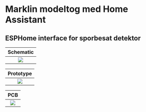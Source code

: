 # Marklin modeltog med Home Assistant

## ESPHome interface for sporbesat detektor

|Schematic|
|:---:|
|![](./Images/Sk%C3%A6rmbillede%20fra%202023-03-15%2016-40-35.png)

|Prototype|
|:---:|
|![](./Images/Sk%C3%A6rmbillede%20fra%202023-03-15%2022-30-48.png) |

|PCB|
|:---:|
|![](./Images/Sk%C3%A6rmbillede%20fra%202023-03-15%2016-41-29.png)|